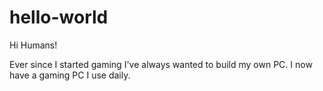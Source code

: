 # hello-world

Hi Humans!

Ever since I started gaming I've always wanted to build my own PC.
I now have a gaming PC I use daily.
